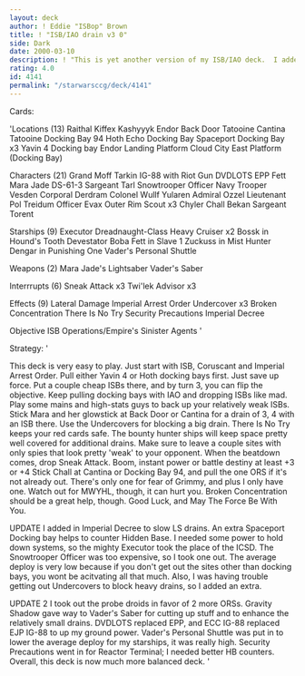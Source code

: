 ```yaml
---
layout: deck
author: ! Eddie "ISBop" Brown
title: ! "ISB/IAO drain v3 0"
side: Dark
date: 2000-03-10
description: ! "This is yet another version of my ISB/IAO deck.  I added in some EJP, and hightened some of my counters of popular decks."
rating: 4.0
id: 4141
permalink: "/starwarsccg/deck/4141"
---
```

Cards: 

'Locations (13)
Raithal
Kiffex
Kashyyyk
Endor Back Door
Tatooine Cantina
Tatooine Docking Bay 94
Hoth Echo Docking Bay
Spaceport Docking Bay x3
Yavin 4 Docking bay
Endor Landing Platform
Cloud City East Platform (Docking Bay)

Characters (21)
Grand Moff Tarkin
IG-88 with Riot Gun
DVDLOTS
EPP Fett
Mara Jade
DS-61-3
Sargeant Tarl
Snowtrooper Officer
Navy Trooper Vesden
Corporal Derdram
Colonel Wullf Yularen
Admiral Ozzel
Lieutenant Pol Treidum
Officer Evax
Outer Rim Scout x3
Chyler
Chall Bekan
Sargeant Torent

Starships (9)
Executor
Dreadnaught-Class Heavy Cruiser x2
Bossk in Hound's Tooth
Devestator
Boba Fett in Slave 1
Zuckuss in Mist Hunter
Dengar in Punishing One
Vader's Personal Shuttle

Weapons (2)
Mara Jade's Lightsaber
Vader's Saber

Interrrupts (6)
Sneak Attack x3
Twi'lek Advisor x3

Effects (9)
Lateral Damage
Imperial Arrest Order
Undercover x3
Broken Concentration
There Is No Try
Security Precautions
Imperial Decree

Objective ISB Operations/Empire's Sinister Agents
'

Strategy: '

This deck is very easy to play. Just start with ISB, Coruscant and Imperial Arrest Order. Pull either Yavin 4 or Hoth docking bays first. Just save up force. Put a couple cheap ISBs there, and by turn 3, you can flip the objective. Keep pulling docking bays with IAO and dropping ISBs like mad. Play some mains and high-stats guys to back up your relatively weak ISBs. Stick Mara and her glowstick at Back Door or Cantina for a drain of 3, 4 with an ISB there. Use the Undercovers for blocking a big drain. There Is No Try keeps your red cards safe. The bounty hunter ships will keep space pretty well covered for additional drains. Make sure to leave a couple sites with only spies that look pretty 'weak' to your opponent. When the beatdown comes, drop Sneak Attack. Boom, instant power or battle destiny at least +3 or +4 Stick Chall at Cantina or Docking Bay 94, and pull the one ORS if it's not already out. There's only one for fear of Grimmy, and plus I only have one. Watch out for MWYHL, though, it can hurt you. Broken Concentration should be a great help, though. Good Luck, and May The Force Be With You.

UPDATE I added in Imperial Decree to slow LS drains. An extra Spaceport Docking bay helps to counter Hidden Base. I needed some power to hold down systems, so the mighty Executor took the place of the ICSD. The Snowtrooper Officer was too expensive, so I took one out. The average deploy is very low because if you don't get out the sites other than docking bays, you wont be acitvating all that much. Also, I was having trouble getting out Undercovers to block heavy drains, so I added an extra.

UPDATE 2
I took out the probe droids in favor of 2 more ORSs.  Gravity Shadow gave way to Vader's Saber for cutting up stuff and to enhance the relatively small drains.  DVDLOTS replaced EPP, and ECC IG-88 replaced EJP IG-88 to up my ground power.  Vader's Personal Shuttle was put in to lower the average deploy for my starships, it was really high.  Security Precautions went in for Reactor Terminal; I needed better HB counters.  Overall, this deck is now much more balanced deck. '
